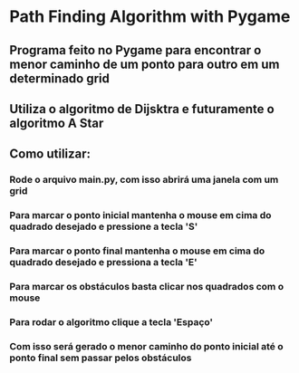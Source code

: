 # Path Finding Algorithm with Pygame

## Programa feito no Pygame para encontrar o menor caminho de um ponto para outro em um determinado grid
## Utiliza o algoritmo de Dijsktra e futuramente o algoritmo A Star

## Como utilizar:

### Rode o arquivo main.py, com isso abrirá uma janela com um grid
### Para marcar o ponto inicial mantenha o mouse em cima do quadrado desejado e pressione a tecla 'S'
### Para marcar o ponto final mantenha o mouse em cima do quadrado desejado e pressiona a tecla 'E'
### Para marcar os obstáculos basta clicar nos quadrados com o mouse
### Para rodar o algoritmo clique a tecla 'Espaço'
### Com isso será gerado o menor caminho do ponto inicial até o ponto final sem passar pelos obstáculos

